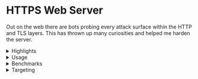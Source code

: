 # HTTPS Web Server

Out on the web there are bots probing every attack surface within the HTTP and TLS layers.
This has thrown up many curiosities and helped me harden the server.

<details>
<summary>Highlights</summary>
  
* Full [TLS 1.3](https://datatracker.ietf.org/doc/html/rfc8446) implementation including 0-RTT, with modern ChaCha20-Poly1305 and AES-GCM AEAD ciphers
* Full [HTTP/2](https://datatracker.ietf.org/doc/html/rfc9113) implementation
* Homemade elliptic curve group implementations for TLS key-exchange and signatures
* HTTP/1.1 and TLS 1.2 fallbacks with both modern and legacy ciphers
* C++20 coroutines for [improving](https://github.com/fwoodruff/https-archive) control flow particularly around bulk file transfer latency
* Buffered and skippable video streaming supported with HTTP range requests
* [HPACK](https://datatracker.ietf.org/doc/html/rfc7541)
  * Huffman compression for strings - these can be toggled off for secrets
  * Dynamic indexing of HTTP headers, for requests on the same TCP connection
* Fixed size data frames
  * Avoids fragmentation between ethernet packets
  * Ensures TLS record size patterns do not reveal data contents
* Handles multiple concurrent requests on the same TCP connection
* Consumes frames eagerly when streaming to manage back-pressure in real-time
* The server runs at https://freddiewoodruff.co.uk on a Raspberry Pi 1 Model B.
* Homemade event and task manager
  - lock-free task executor with a fixed-size threadpool
  - `poll()`-based event reactor
  - [Rust port](https://github.com/fwoodruff/async_io) of this component
* Includes `gcc-14` C++23 features and some homemade implementations of C++26 [features](https://en.cppreference.com/w/cpp/header/hazard_pointer) for achieving lock-freedom

</details>

<details>
<summary>Usage</summary>
  
  
Install with
```bash
git clone https://github.com/fwoodruff/HTTPS.git
cd HTTPS
```
then run with Make
```
make -j$(nproc) && ./target/codeymccodeface
```
Note, this requires GCC 14 or later.

Alternatively use Docker
```bash
docker build -t server .
docker run --init --rm -p 8443:8443 -p 8080:8080 server
```


CA certificates can be renewed with:

```
sudo certbot certonly --key-type=ecdsa --cert-name=freddiewoodruff.co.uk --elliptic-curve=secp256r1 --webroot --force-renewal
```

`config.txt` is for localhost.

`live_config.txt` is my Raspberry Pi server config.

</details>

<details>
  <summary>Benchmarks</summary>
 
| Client request                                                         | Data-rate | Transfer time |
| ---------------------------------------------------------------------- | --------- | ------------- |
| `scp freddiewoodruff.co.uk:~/doc/HTTPS20/webpages/assets/carina.png .` | 3.0MB/s   | 41s           |
| `wget https://freddiewoodruff.co.uk/assets/carina.png`                 | 702KB/s   | 3m 3s         |
</details>


<details>
  <summary>Targeting</summary>

Compiling C++23 for a Raspberry Pi 1B mixes old with new.
`Dockerfile.armv6` downloads a cross-compiler and builds the ARMv6 binary. Run as follows:
```bash
docker build -t containerymccontainerface -f Dockerfile.armv6 .
c_id=$(docker create containerymccontainerface)
docker cp $c_id:/target/codeymccodeface ./codeymccodeface.armv6
docker rm $c_id
```
</details>

